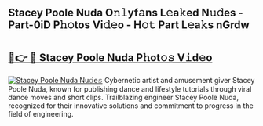 ## Stacey Poole Nuda O𝚗𝚕yf𝚊ns L𝚎a𝚔ed N𝚞𝚍es - Part-0iD P𝚑𝚘tos Vi𝚍𝚎o - H𝚘𝚝 Part L𝚎a𝚔s nGrdw

# <h2><a href="http://kfeps4.oniu.top/?m=Stacey+Poole+Nuda">🔗👉 🔴 Stacey Poole Nuda P𝚑ot𝚘𝚜 V𝚒d𝚎o</a></h2>

[![Stacey Poole Nuda Nu𝚍e𝚜](https://i.imgur.com/0qMVB7G.gif)](http://kfeps4.oniu.top/?m=Stacey+Poole+Nuda)
Cybernetic artist and amusement giver Stacey Poole Nuda, known for publishing dance and lifestyle tutorials through viral dance moves and short clips. Trailblazing engineer Stacey Poole Nuda, recognized for their innovative solutions and commitment to progress in the field of engineering.  
